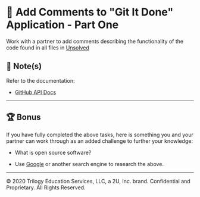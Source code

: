 # 📐 Add Comments to "Git It Done" Application - Part One 

Work with a partner to add comments describing the functionality of the code found in all files in [Unsolved](./Unsolved)

## 📝 Note(s)

Refer to the documentation: 

* [GitHub API Docs](https://docs.github.com/en/rest/overview/resources-in-the-rest-api)

---

## 🏆 Bonus

If you have fully completed the above tasks, here is something you and your partner can work through as an added challenge to further your knowledge:

  * What is open source software? 

* Use [Google](https://www.google.com) or another search engine to research the above.

- - -

© 2020 Trilogy Education Services, LLC, a 2U, Inc. brand. Confidential and Proprietary. All Rights Reserved.